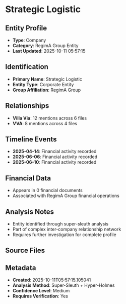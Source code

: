 # Strategic Logistic

## Entity Profile
- **Type**: Company
- **Category**: RegimA Group Entity
- **Last Updated**: 2025-10-11 05:57:15

## Identification
- **Primary Name**: Strategic Logistic
- **Entity Type**: Corporate Entity
- **Group Affiliation**: RegimA Group

## Relationships
- **Villa Via**: 12 mentions across 6 files
- **VVA**: 8 mentions across 4 files

## Timeline Events
- **2025-04-14**: Financial activity recorded
- **2025-06-06**: Financial activity recorded  
- **2025-06-10**: Financial activity recorded

## Financial Data
- Appears in 0 financial documents
- Associated with RegimA Group financial operations

## Analysis Notes
- Entity identified through super-sleuth analysis
- Part of complex inter-company relationship network
- Requires further investigation for complete profile

## Source Files

## Metadata
- **Created**: 2025-10-11T05:57:15.105041
- **Analysis Method**: Super-Sleuth + Hyper-Holmes
- **Confidence Level**: Medium
- **Requires Verification**: Yes

